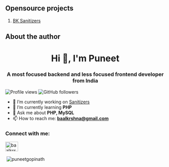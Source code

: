 ## Opensource projects

1. [BK Sanitizers](/Sanitizers)

## About the author

<h1 align="center">Hi 👋, I'm Puneet</h1>
<h3 align="center">A most focused backend and less focused frontend developer from India</h3>

![Profile views](https://komarev.com/ghpvc/?username=PuneetGopinath&label=Profile%20views&color=0e75b6&style=flat)
![GitHub followers](https://img.shields.io/github/followers/PuneetGopinath?style=social)

- 🔭 I’m currently working on [Sanitizers](https://github.com/PuneetGopinath/Sanitizers)
- 🌱 I’m currently learning **PHP**
- 💬 Ask me about **PHP, MySQL**
- 📫 How to reach me: **baalkrshna@gmail.com**

<h3 align="left">Connect with me:</h3>
<p align="left">
<a href="https://dev.to/baalkrshna" target="blank"><img align="center" src="https://cdn.jsdelivr.net/npm/simple-icons@3.0.1/icons/dev-dot-to.svg" alt="baalkrshna" height="30" width="40" /></a>
</p>

<p>&nbsp;<img align="center" src="https://github-readme-stats.vercel.app/api?username=puneetgopinath&show_icons=true&locale=en" alt="puneetgopinath" /></p>
